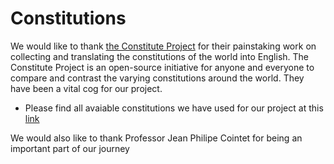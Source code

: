 # Constitutions


We would like to thank [the Constitute Project](https://www.constituteproject.org/) for their painstaking work on collecting and translating the constitutions of the world into English. The Constitute Project is an open-source initiative for anyone and everyone to compare and contrast the varying constitutions around the world. They have been a vital cog for our project.     
- Please find all avaiable constitutions we have used for our project at this [link](https://www.dropbox.com/s/6ril37dvz4wqvdx/Constitutions.zip?dl=0)  

We would also like to thank Professor Jean Philipe Cointet for being an important part of our journey
